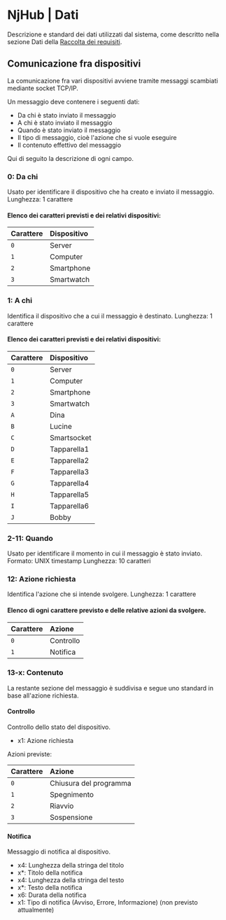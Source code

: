 # NjHub | Dati

Descrizione e standard dei dati utilizzati dal sistema, come descritto nella sezione Dati della [Raccolta dei requisiti](Requisiti.md).

## **Comunicazione fra dispositivi**

La comunicazione fra vari dispositivi avviene tramite messaggi scambiati mediante socket TCP/IP.

Un messaggio deve contenere i seguenti dati:

- Da chi è stato inviato il messaggio
- A chi è stato inviato il messaggio
- Quando è stato inviato il messaggio
- Il tipo di messaggio, cioè l'azione che si vuole eseguire
- Il contenuto effettivo del messaggio

Qui di seguito la descrizione di ogni campo.

### 0: Da chi

Usato per identificare il dispositivo che ha creato e inviato il messaggio.
Lunghezza: 1 carattere

#### Elenco dei caratteri previsti e dei relativi dispositivi:

| Carattere | Dispositivo |
| :-------- | :---------- |
| `0`       | Server      |
| `1`       | Computer    |
| `2`       | Smartphone  |
| `3`       | Smartwatch  |

### 1: A chi

Identifica il dispositivo che a cui il messaggio è destinato.
Lunghezza: 1 carattere

#### Elenco dei caratteri previsti e dei relativi dispositivi:

| Carattere | Dispositivo |
| :-------- | :---------- |
| `0`       | Server      |
| `1`       | Computer    |
| `2`       | Smartphone  |
| `3`       | Smartwatch  |
| `A`       | Dina        |
| `B`       | Lucine      |
| `C`       | Smartsocket |
| `D`       | Tapparella1 |
| `E`       | Tapparella2 |
| `F`       | Tapparella3 |
| `G`       | Tapparella4 |
| `H`       | Tapparella5 |
| `I`       | Tapparella6 |
| `J`       | Bobby       |

### 2-11: Quando

Usato per identificare il momento in cui il messaggio è stato inviato.
Formato: UNIX timestamp
Lunghezza: 10 caratteri

### 12: Azione richiesta

Identifica l'azione che si intende svolgere.
Lunghezza: 1 carattere

#### Elenco di ogni carattere previsto e delle relative azioni da svolgere.

| Carattere | Azione    |
| :-------- | :-------- |
| `0`       | Controllo |
| `1`       | Notifica  |

### 13-x: Contenuto

La restante sezione del messaggio è suddivisa e segue uno standard in base all'azione richiesta.

#### **Controllo**

Controllo dello stato del dispositivo.

- x1: Azione richiesta

Azioni previste:

| Carattere | Azione                 |
| :-------- | :--------------------- |
| `0`       | Chiusura del programma |
| `1`       | Spegnimento            |
| `2`       | Riavvio                |
| `3`       | Sospensione            |

#### **Notifica**

Messaggio di notifica al dispositivo.

- x4: Lunghezza della stringa del titolo
- x\*: Titolo della notifica
- x4: Lunghezza della stringa del testo
- x\*: Testo della notifica
- x6: Durata della notifica
- x1: Tipo di notifica (Avviso, Errore, Informazione) (non previsto attualmente)
